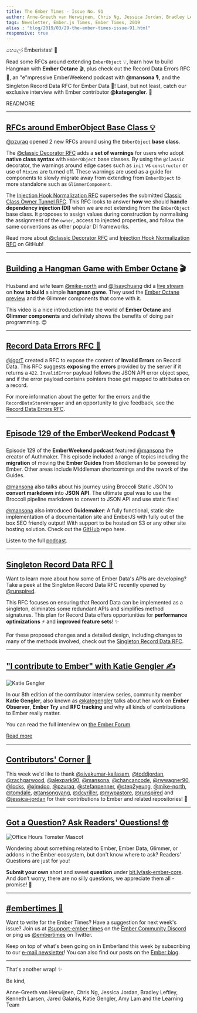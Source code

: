 ```yaml
---
title: The Ember Times - Issue No. 91
author: Anne-Greeth van Herwijnen, Chris Ng, Jessica Jordan, Bradley Leftley, Kenneth Larsen, Jared Galanis, Katie Gengler, Amy Lam
tags: Newsletter, Ember.js Times, Ember Times, 2019
alias : "blog/2019/03/29-the-ember-times-issue-91.html"
responsive: true
---
```


හෙලෝ Emberistas! 🐹

<!--alex ignore hangman-hangwoman-->
Read some RFCs around extending `EmberObject` 💡, learn how to build Hangman with **Ember Octane** 🎬, plus check out the Record Data Errors RFC 📇, an "e"mpressive EmberWeekend podcast with **@mansona** 🎙, and the Singleton Record Data RFC for Ember Data 💾! Last, but not least, catch our exclusive interview with Ember contributor **@kategengler**. 🚀

READMORE

---

## [RFCs around EmberObject Base Class 💡](https://github.com/emberjs/rfcs/pulls)

[@pzuraq](https://github.com/pzuraq) opened 2 new RFCs around using the `EmberObject` **base class**.

The [@classic Decorator RFC](https://github.com/emberjs/rfcs/pull/468) adds a **set of warnings** for users who adopt **native class syntax** with `EmberObject` base classes. By using the `@classic` decorator, the warnings around edge cases such as `init` vs `constructor` or use of `Mixins` are turned off. These warnings are used as a guide for components to slowly migrate away from extending from `EmberObject` to more standalone such as `GlimmerComponent`.

The [Injection Hook Normalization RFC](https://github.com/emberjs/rfcs/pull/467) supersedes the submitted [Classic Class Owner Tunnel RFC](https://github.com/emberjs/rfcs/pull/451). This RFC looks to answer **how** we should **handle dependency injection (DI)** when we are not extending from the `EmberObject` base class. It proposes to assign values during construction by normalising the assignment of the `owner`, access to injected properties, and follow the same conventions as other popular DI frameworks.

Read more about [@classic Decorator RFC](https://github.com/emberjs/rfcs/pull/468) and [Injection Hook Normalization RFC](https://github.com/emberjs/rfcs/pull/467) on GitHub!

---

<!--alex ignore hangman-hangwoman-->
## [Building a Hangman Game with Ember Octane](https://www.twitch.tv/videos/400723351) 🎬

<!--alex ignore hangman-hangwoman-->
Husband and wife team [@mike-north](https://github.com/mike-north) and [@lisaychuang](https://github.com/lisaychuang) did a [live stream](https://www.twitch.tv/videos/400723351) on **how to build** a simple **hangman game**. They used the [Ember Octane preview](https://emberjs.com/editions/octane/) and the Glimmer components that come with it.

This video is a nice introduction into the world of **Ember Octane** and **Glimmer components** and definitely shows the benefits of doing pair programming. 😊

---

## [Record Data Errors RFC 📇](https://github.com/emberjs/rfcs/pull/465)

<!--alex ignore invalid-->
[@igorT](https://github.com/igorT) created a RFC to expose the content of **Invalid Errors** on Record Data. This RFC suggests **exposing** the **errors** provided by the server if it returns a `422`. `InvalidError` payload follows the JSON API error object spec, and if the error payload contains pointers those get mapped to attributes on a record.

For more information about the getter for the errors and the `RecordDataStoreWrapper` and an opportunity to give feedback, see the [Record Data Errors RFC](https://github.com/emberjs/rfcs/pull/465).

---

## [Episode 129 of the EmberWeekend Podcast 🎙](https://emberweekend.com/episodes/empress-the-ember-press)

<!--alex ignore middleman-middlewoman-->
Episode 129 of the **EmberWeekend podcast** featured [@mansona](https://github.com/mansona) the creator of Authmaker. This episode included a range of topics including the **migration** of moving the **Ember Guides** from Middleman to be powered by Ember. Other areas include Middleman shortcomings and the rework of the Guides.

[@mansona](https://github.com/mansona) also talks about his journey using Broccoli Static JSON to **convert markdown** into **JSON API**. The ultimate goal was to use the Broccoli pipeline markdown to convert to JSON API and use static files!

[@mansona](https://github.com/mansona) also introduced **Guidemaker**:  A fully functional, static site implementation of a documentation site and EmberJS with fully out of the box SEO friendly output! With support to be hosted on S3 or any other site hosting solution. Check out the [GitHub](https://github.com/empress/guidemaker) repo here.

Listen to the full [podcast]( https://emberweekend.com/episodes/empress-the-ember-press).

---

## [Singleton Record Data RFC 💾](https://github.com/emberjs/rfcs/pull/461)
Want to learn more about how some of Ember Data's APIs are developing? Take a peek at the Singleton Record Data RFC recently opened by [@runspired](https://github.com/runspired).

This RFC focuses on ensuring that Record Data can be implemented as a singleton, eliminates some redundant APIs and simplifies method signatures. This plan for Record Data offers opportunities for **performance optimizations** ⚡️ and **improved feature sets**! ✨

For these proposed changes and a detailed design, including changes to many of the methods involved, check out the [Singleton Record Data RFC](https://github.com/emberjs/rfcs/pull/461).

---

## ["I contribute to Ember" with Katie Gengler ✍️](https://discuss.emberjs.com/t/i-contribute-to-ember-with-katie-gengler/16374)

<div class="float-right padded portrait-frame">
  <img alt="Katie Gengler" title="Katie Gengler - Contributor to Ember" src="/images/blog/emberjstimes/kategengler.jpeg" />
</div>

In our 8th edition of the contributor interview series, community member **Katie Gengler**, also known as [@kategengler](https://github.com/kategengler) talks about her work on **Ember Observer**, **Ember Try** and **RFC tracking** and why all kinds of contributions to Ember really matter.

You can read the full interview on [the Ember Forum](https://discuss.emberjs.com/t/i-contribute-to-ember-with-katie-gengler/16374).

<a class="ember-button ember-button--centered" href="https://discuss.emberjs.com/t/i-contribute-to-ember-with-katie-gengler/16374">Read more</a>

---

## [Contributors' Corner 👏](https://guides.emberjs.com/release/contributing/repositories/)

<p>This week we'd like to thank <a href="https://github.com/sivakumar-kailasam" target="gh-user">@sivakumar-kailasam</a>, <a href="https://github.com/toddjordan" target="gh-user">@toddjordan</a>, <a href="https://github.com/zachgarwood" target="gh-user">@zachgarwood</a>, <a href="https://github.com/alexpark90" target="gh-user">@alexpark90</a>, <a href="https://github.com/mansona" target="gh-user">@mansona</a>, <a href="https://github.com/chancancode" target="gh-user">@chancancode</a>, <a href="https://github.com/rwwagner90" target="gh-user">@rwwagner90</a>, <a href="https://github.com/locks" target="gh-user">@locks</a>, <a href="https://github.com/xjmdoo" target="gh-user">@xjmdoo</a>, <a href="https://github.com/pzuraq" target="gh-user">@pzuraq</a>, <a href="https://github.com/stefanpenner" target="gh-user">@stefanpenner</a>, <a href="https://github.com/step2yeung" target="gh-user">@step2yeung</a>, <a href="https://github.com/mike-north" target="gh-user">@mike-north</a>, <a href="https://github.com/tomdale" target="gh-user">@tomdale</a>, <a href="https://github.com/tansongyang" target="gh-user">@tansongyang</a>, <a href="https://github.com/dcyriller" target="gh-user">@dcyriller</a>, <a href="https://github.com/mwpastore" target="gh-user">@mwpastore</a>, <a href="https://github.com/runspired" target="gh-user">@runspired</a> and <a href="https://github.com/jessica-jordan" target="gh-user">@jessica-jordan</a>  for their contributions to Ember and related repositories! 💖</p>

---

## [Got a Question? Ask Readers' Questions! 🤓](https://docs.google.com/forms/d/e/1FAIpQLScqu7Lw_9cIkRtAiXKitgkAo4xX_pV1pdCfMJgIr6Py1V-9Og/viewform)

<div class="blog-row">
  <img class="float-right small transparent padded" alt="Office Hours Tomster Mascot" title="Readers' Questions" src="/images/tomsters/officehours.png" />

  <p>Wondering about something related to Ember, Ember Data, Glimmer, or addons in the Ember ecosystem, but don't know where to ask? Readers’ Questions are just for you!</p>

<p><strong>Submit your own</strong> short and sweet <strong>question</strong> under <a href="https://bit.ly/ask-ember-core" target="rq">bit.ly/ask-ember-core</a>. And don’t worry, there are no silly questions, we appreciate them all - promise! 🤞</p>

</div>

---

## [#embertimes 📰](https://emberjs.com/blog/tags/newsletter.html)

Want to write for the Ember Times? Have a suggestion for next week's issue? Join us at [#support-ember-times](https://discordapp.com/channels/480462759797063690/485450546887786506) on the [Ember Community Discord](https://discordapp.com/invite/zT3asNS) or ping us [@embertimes](https://twitter.com/embertimes) on Twitter.

Keep on top of what's been going on in Emberland this week by subscribing to our [e-mail newsletter](https://the-emberjs-times.ongoodbits.com/)! You can also find our posts on the [Ember blog](https://emberjs.com/blog/tags/newsletter.html).

---

That's another wrap! ✨

Be kind,


Anne-Greeth van Herwijnen, Chris Ng, Jessica Jordan, Bradley Leftley, Kenneth Larsen, Jared Galanis, Katie Gengler, Amy Lam and the Learning Team
